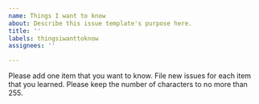 ```yaml
---
name: Things I want to know
about: Describe this issue template's purpose here.
title: ''
labels: thingsiwanttoknow
assignees: ''

---
```


Please add one item that you want to know. File new issues for each item that you learned. Please keep the number of characters to no more than 255.
